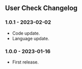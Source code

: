 ## User Check Changelog

### 1.0.1 - 2023-02-02

- Code update.
- Language update.

### 1.0.0 - 2023-01-16

- First release.
